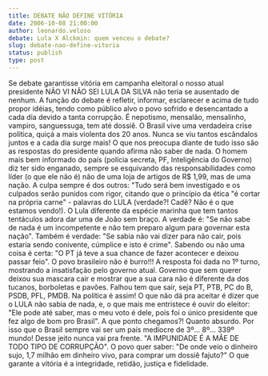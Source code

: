 ```yaml
---
title: DEBATE NÃO DEFINE VITÓRIA
date: 2006-10-08 21:00:00
author: leonardo.veloso
debate: Lula X Alckmin: quem venceu o debate?
slug: debate-nao-define-vitoria
status: publish 
type: post
---
```


Se debate garantisse vitória em campanha eleitoral o nosso atual presidente NÃO VI NÃO SEI LULA DA SILVA não teria se ausentado de nenhum. A função do debate é refletir, informar, esclarecer e acima de tudo propor idéias, tendo como público alvo o povo sofrido e desencantado a cada dia devido a tanta corrupção. É nepotismo, mensalão, mensalinho, vampiro, sanguessuga, tem até dossiê. O Brasil vive uma verdadeira crise política, quiçá a mais violenta dos 20 anos. Nunca se viu tantos escândalos juntos e a cada dia surge mais! O que nos preocupa diante de tudo isso são as respostas do presidente quando afirma não saber de nada. O homem mais bem informado do país (polícia secreta, PF, Inteligência do Governo) diz ter sido enganado, sempre se esquivando das responsabilidades como líder (o que ele não é) não de uma loja de artigos de R$ 1,99, mas de uma nação. A culpa sempre é dos outros: "Tudo será bem investigado e os culpados serão punidos com rigor, citando que o princípio da ética "é cortar na própria carne" - palavras do LULA (verdade?! Cadê? Não é o que estamos vendo!). O Lula diferente da espécie marinha que tem tantos tentáculos adora dar uma de João sem braço. A verdade é: "Se não sabe de nada é um incompetente e não tem preparo algum para governar esta nação". Também é verdade: "Se sabia não vai dizer para não cair, pois estaria sendo conivente, cúmplice e isto é crime". Sabendo ou não uma coisa é certa: "O PT já teve a sua chance de fazer acontecer e deixou passar feio". O povo brasileiro não é burro!!! A resposta foi dada no 1º turno, mostrando a insatisfação pelo governo atual. Governo que sem querer deixou sua mascara cair e mostrar que a sua cara não é diferente da dos tucanos, borboletas e pavões. Falhou tem que sair, seja PT, PTB, PC do B, PSDB, PFL, PMDB. Na política é assim! O que não dá pra aceitar é dizer que o LULA não sabia de nada, e, o que mais me entristece é ouvir do eleitor: "Ele pode até saber, mas o meu voto é dele, pois foi o único presidente que fez algo de bom pro Brasil". A que ponto chegamos?! Quanto absurdo. Por isso que o Brasil sempre vai ser um país medíocre de 3º... 8º... 339º mundo! Desse jeito nunca vai pra frente. "A IMPUNIDADE É A MÃE DE TODO TIPO DE CORRUPÇÃO". O povo quer saber: "De onde veio o dinheiro sujo, 1,7 milhão em dinheiro vivo, para comprar um dossiê fajuto?" O que garante a vitória é a integridade, retidão, justiça e fidelidade.


